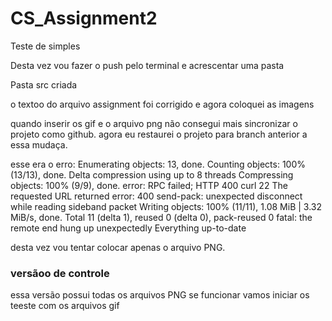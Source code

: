 # CS_Assignment2

Teste de simples

Desta vez vou fazer o push pelo terminal e acrescentar uma pasta

Pasta src criada 

o textoo do arquivo assignment foi corrigido e agora coloquei as imagens


quando inserir os gif e o arquivo png não consegui mais sincronizar o projeto como github.
agora eu restaurei o projeto para branch anterior a essa mudaça.

esse era o erro:
Enumerating objects: 13, done.
Counting objects: 100% (13/13), done.
Delta compression using up to 8 threads
Compressing objects: 100% (9/9), done.
error: RPC failed; HTTP 400 curl 22 The requested URL returned error: 400
send-pack: unexpected disconnect while reading sideband packet
Writing objects: 100% (11/11), 1.08 MiB | 3.32 MiB/s, done.
Total 11 (delta 1), reused 0 (delta 0), pack-reused 0
fatal: the remote end hung up unexpectedly
Everything up-to-date



desta vez vou tentar colocar apenas o arquivo PNG.

### versãoo de controle

essa versão possui todas os arquivos PNG se funcionar vamos iniciar os teeste com os arquivos gif

